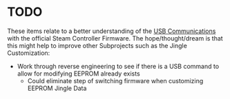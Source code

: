 # TODO

These items relate to a better understanding of the [USB Communications](./) with
 the official Steam Controller Firmware. The hope/thought/dream is that this
 might help to improve other Subprojects such as the Jingle Customization:

* Work through reverse engineering to see if there is a USB command to allow for modifying EEPROM already exists
    * Could eliminate step of switching firmware when customizing EEPROM Jingle Data

